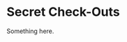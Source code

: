 [title]: # (Secret Check-Outs)
[tags]: # (XXX)
[priority]: # (6600)
# Secret Check-Outs
Something here.
